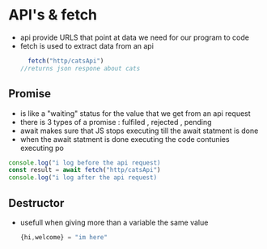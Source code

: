 # API's & fetch
- api provide URLS that point at data we need for our program to code
- fetch is used to extract data from an api
  ```javascript
    fetch("http/catsApi")
  //returns json respone about cats 
  ```
## Promise
- is like a "waiting" status for the value that we get from an api request
- there is 3 types of a promise : fulfiled , rejected , pending
- await makes sure that JS stops executing till the await statment is done
- when the await statment is done executing the code contunies executing po
```javascript
console.log("i log before the api request)
const result = await fetch("http/catsApi")
console.log("i log after the api request)
```
## Destructor 
- usefull when giving more than a variable the same value
  ```javascript
  {hi,welcome} = "im here" 
  ```
